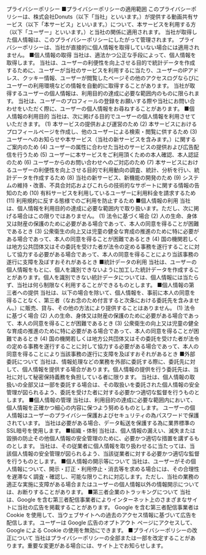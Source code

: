 プライバシーポリシー
■プライバシーポリシーの適用範囲
このプライバシーポリシーは、株式会社Donuts（以下「当社」といいます。）が提供する動画共有サービス（以下「本サービス」といいます。）について、本サービスを利用する方（以下「ユーザー」といいます。）と当社の関係に適用されます。
当社が取得した個人情報は、このプライバシーポリシーにしたがって管理されます。
プライバシーポリシーは、当社が直接的に個人情報を取得していない場合には適用されません。
■個人情報の取得
当社は、適法かつ公正な手段によって、個人情報を取得します。
当社は、ユーザーの利便性を向上させる目的で統計データを作成するために、ユーザーが当社のサービスを利用するに当たり、ユーザーのIPアドレス、クッキー情報、ユーザーが閲覧したページその他のアクセスログならびにユーザーの利用環境などの情報を自動的に取得することがあります。
当社が取得するユーザーの個人情報は、利用目的の達成に必要な範囲内のものに限られます。
当社は、ユーザーのプロフィールの登録をお願いする際や当社にお問い合わせをいただく際に、ユーザーの個人情報をお尋ねすることがあります。
■個人情報の利用目的
当社は、次に掲げる目的でユーザーの個人情報を利用させていただきます。
(1) 本サービスの提供および運営のため
(2) 本サービスにおけるプロフィールページを作成し、他のユーザーによる検索・閲覧に供するため
(3) ユーザーへのお知らせや本サービス（当社の新サービスを含みます。）に関するご案内のため
(4) ユーザーの属性に合わせた当社のサービスの提供および広告配信を行うため
(5) ユーザーに本サービスをご利用頂くための本人確認、本人認証のため
(6) ユーザーからのお問い合わせへのご対応のため
(7) 本サービスにおけるユーザーの利便性を向上させる目的で利用動向の調査、統計、分析を行い、統計データを作成するため
(8) 当社の新サービス、新機能の開発のため
(9) システムの維持・改善、不具合対応およびこれらの技術的なサポートに関する情報の告知のため
(10) 有料サービスを利用しているユーザーに利用料金を請求するため
(11) 利用規約に反する態様でのご利用を防止するため
■個人情報の利用
当社は、個人情報を利用目的の達成に必要な範囲内で取り扱います。ただし、次に掲げる場合はこの限りではありません。
(1) 法令に基づく場合
(2) 人の生命、身体又は財産の保護のために必要がある場合であって、本人の同意を得ることが困難であるとき
(3) 公衆衛生の向上又は児童の健全な育成の推進のために特に必要がある場合であって、本人の同意を得ることが困難であるとき
(4) 国の機関若しくは地方公共団体又はその委託を受けた者が法令の定める事務を遂行することに対して協力する必要がある場合であって、本人の同意を得ることにより当該事務の遂行に支障を及ぼすおそれがあるとき
■統計データの利用
当社は、ユーザーの個人情報をもとに、個人を識別できないように加工した統計データを作成することがあります。個人を識別できない統計データについては、個人情報には当たらず、当社は何ら制限なく利用することができるものとします。
■個人情報の第三者への提供
当社は、以下の場合を除いて、個人情報を、事前に本人の同意を得ることなく、第三者（なお念のため付言すると次条における委託先を含みません。）に販売、貸与、その他の方法により提供することはありません。
(1) 法令に基づく場合
(2) 人の生命、身体又は財産の保護のために必要がある場合であって、本人の同意を得ることが困難であるとき
(3) 公衆衛生の向上又は児童の健全な育成の推進のために特に必要がある場合であって、本人の同意を得ることが困難であるとき
(4) 国の機関若しくは地方公共団体又はその委託を受けた者が法令の定める事務を遂行することに対して協力する必要がある場合であって、本人の同意を得ることにより当該事務の遂行に支障を及ぼすおそれがあるとき
■外部委託について
当社は、情報処理などの業務を外部に委託する際に、委託先に対して、個人情報を提供する場合があります。個人情報の提供を行う委託先は、当社に対して秘密保持義務を負担している者に限ります。
当社は、個人情報の取扱いの全部又は一部を委託する場合は、その取扱いを委託された個人情報の安全管理が図られるよう、委託を受けた者に対する必要かつ適切な監督を行うものとします。
■個人情報の管理
当社は、利用目的の達成に必要な範囲内において、個人情報を正確かつ細心の内容に保つよう努めるものとします。
ユーザーの個人情報はユーザーのプライバシー保護およびセキュリティの為パスワードで保護されています。
当社は必要がある場合、データ転送を保護する為に業界標準のSSL暗号を使用します。
■組織・体制
当社は、個人情報の漏えい、滅失または毀損の防止その他個人情報の安全管理のために、必要かつ適切な措置を講ずるものとします。
当社は、その従業者に個人情報を取り扱わせるに当たっては、当該個人情報の安全管理が図られるよう、当該従業者に対する必要かつ適切な監督を行うものとします。
■個人情報の開示等について
当社は、ユーザーがその個人情報について、開示・訂正・利用停止・消去等を求める場合には、その合理性を遅滞なく調査・確認し、可能な限りこれに対応します。ただし、当社の業務の適正な実施に支障がある場合またはユーザーの個人情報以外の情報開示については、お断りすることがあります。
■第三者企業のトラッキングについて
当社は、Google を含む第三者配信事業者によりインターネット上のさまざまなサイトに当社の広告を掲載することがあります。
Google を含む第三者配信事業者は Cookie を使用して、当ウェブサイトへの過去のアクセス情報に基づいて広告を配信します。
ユーザーは Google 広告のオプトアウト ページにアクセスして、Google による Cookie の使用を無効にできます。
■プライバシーポリシーの改正について
当社はプライバシーポリシーの全部または一部を改定することがあります。重要な変更がある場合には、サイト上でお知らせします。